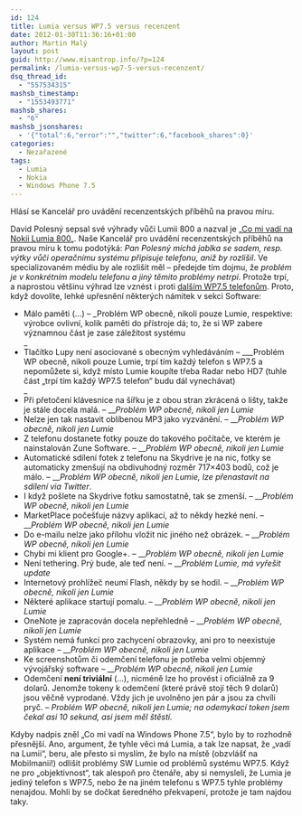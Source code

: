 ```yaml
---
id: 124
title: Lumia versus WP7.5 versus recenzent
date: 2012-01-30T11:36:16+01:00
author: Martin Malý
layout: post
guid: http://www.misantrop.info/?p=124
permalink: /lumia-versus-wp7-5-versus-recenzent/
dsq_thread_id:
  - "557534315"
mashsb_timestamp:
  - "1553493771"
mashsb_shares:
  - "6"
mashsb_jsonshares:
  - '{"total":6,"error":"","twitter":6,"facebook_shares":0}'
categories:
  - Nezařazené
tags:
  - Lumia
  - Nokia
  - Windows Phone 7.5
---
```

Hlásí se Kancelář pro uvádění recenzentských příběhů na pravou míru.

<!--more-->

David Polesný sepsal své výhrady vůči Lumii 800 a nazval je &#8222;[Co mi vadí na Nokii Lumia 800](http://www.mobilmania.cz/default.aspx?section=3&article=1319442)&#8222;. Naše Kancelář pro uvádění recenzentských příběhů na pravou míru k tomu podotýká: _Pan Polesný míchá jablka se sadem, resp. výtky vůči operačnímu systému připisuje telefonu, aniž by rozlišil_. Ve specializovaném médiu by ale rozlišit měl &#8211; předejde tím dojmu, že _problém je v konkrétním modelu telefonu a jiný těmito problémy netrpí_. Protože trpí, a naprostou většinu výhrad lze vznést i proti [dalším WP7.5 telefonům](http://www.mobilmania.cz/katalog-mobilu/sc-63-c-1/default.aspx?catalog=1&advsrch=1&section=63). Proto, když dovolíte, lehké upřesnění některých námitek v sekci Software:

  * Málo paměti (&#8230;) – _Problém WP obecně, nikoli pouze Lumie, respektive: výrobce ovlivní, kolik paměti do přístroje dá; to, že si WP zabere významnou část je zase záležitost systému  
_ 
  * Tlačítko Lupy není asociované s obecným vyhledáváním – ___Problém WP obecně, nikoli pouze Lumie, trpí tím každý telefon s WP7.5 a nepomůžete si, když místo Lumie koupíte třeba Radar nebo HD7 (tuhle část &#8222;trpí tím každý WP7.5 telefon&#8220; budu dál vynechávat)  
_ 
  * Při přetočení klávesnice na šířku je z obou stran zkrácená o lišty, takže je stále docela malá. – ___Problém WP obecně, nikoli jen Lumie_
  * Nelze jen tak nastavit oblíbenou MP3 jako vyzvánění. – ___Problém WP obecně, nikoli jen Lumie_
  * Z telefonu dostanete fotky pouze do takového počítače, ve kterém je nainstalován Zune Software. – ___Problém WP obecně, nikoli jen Lumie_
  * Automatické sdílení fotek z telefonu na Skydrive je na nic, fotky se automaticky zmenšují na obdivuhodný rozměr 717×403 bodů, což je málo. – ___Problém WP obecně, nikoli jen Lumie, lze přenastavit na sdílení via Twitter_.
  * I když pošlete na Skydrive fotku samostatně, tak se zmenší. – ___Problém WP obecně, nikoli jen Lumie_
  * MarketPlace počešťuje názvy aplikací, až to někdy hezké není. – ___Problém WP obecně, nikoli jen Lumie_
  * Do e-mailu nelze jako přílohu vložit nic jiného než obrázek. – ___Problém WP obecně, nikoli jen Lumie_
  * Chybí mi klient pro Google+. – ___Problém WP obecně, nikoli jen Lumie_
  * Není tethering. Prý bude, ale teď není. – ___Problém Lumie, má vyřešit update_
  * Internetový prohlížeč neumí Flash, někdy by se hodil. – ___Problém WP obecně, nikoli jen Lumie_
  * Některé aplikace startují pomalu. – ___Problém WP obecně, nikoli jen Lumie_
  * OneNote je zapracován docela nepřehledně – ___Problém WP obecně, nikoli jen Lumie_
  * Systém nemá funkci pro zachycení obrazovky, ani pro to neexistuje aplikace – ___Problém WP obecně, nikoli jen Lumie_
  * Ke screenshotům či odemčení telefonu je potřeba velmi objemný vývojářský software – ___Problém WP obecně, nikoli jen Lumie_
  * Odemčení **není triviální** (&#8230;), nicméně lze ho provést i oficiálně za 9 dolarů. Jenomže tokeny k odemčení (které právě stojí těch 9 dolarů) jsou věčně vyprodané. Vždy jich je uvolněno jen pár a jsou za chvíli pryč. _– Problém WP obecně, nikoli jen Lumie; na odemykací token jsem čekal asi 10 sekund, asi jsem měl štěstí._ 

Kdyby nadpis zněl &#8222;Co mi vadí na Windows Phone 7.5&#8220;, bylo by to rozhodně přesnější. Ano, argument, že tyhle věci má Lumia, a tak lze napsat, že &#8222;vadí na Lumii&#8220;, beru, ale přesto si myslím, že bylo na místě (obzvlášť na Mobilmanii!) odlišit problémy SW Lumie od problémů systému WP7.5. Když ne pro &#8222;objektivnost&#8220;, tak alespoň pro čtenáře, aby si nemysleli, že Lumia je jediný telefon s WP7.5, nebo že na jiném telefonu s WP7.5 tyhle problémy nenajdou. Mohli by se dočkat šeredného překvapení, protože je tam najdou taky.